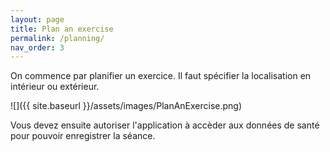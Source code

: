 ```yaml
---
layout: page
title: Plan an exercise
permalink: /planning/
nav_order: 3
---
```

On commence par planifier un exercice. Il faut spécifier la localisation en intérieur ou extérieur.

![]({{ site.baseurl }}/assets/images/PlanAnExercise.png)

Vous devez ensuite autoriser l'application à accèder aux données de santé pour pouvoir enregistrer la séance.